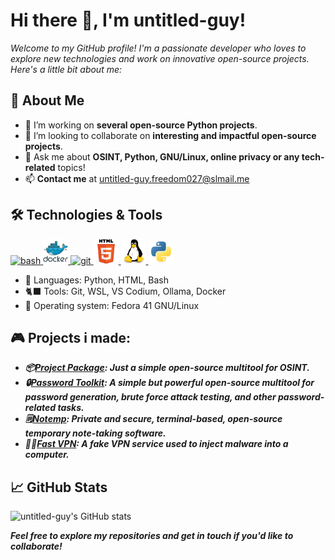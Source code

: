 # Hi there 👋, **I'm untitled-guy**!

*Welcome to my GitHub profile! I'm a passionate developer who loves to explore new technologies and work on innovative open-source projects. Here's a little bit about me:*

## 🚀 About Me
- 🔭 I’m working on **several open-source Python projects**.
- 👯 I’m looking to collaborate on **interesting and impactful open-source projects**.
- 💬 Ask me about **OSINT, Python, GNU/Linux, online privacy or any tech-related** topics!
- 📫 **Contact me** at untitled-guy.freedom027@slmail.me

## 🛠️ Technologies & Tools
<p align="left"> <a href="https://www.gnu.org/software/bash/" target="_blank" rel="noreferrer"> <img src="https://www.vectorlogo.zone/logos/gnu_bash/gnu_bash-icon.svg" alt="bash" width="40" height="40"/> </a> <a href="https://www.docker.com/" target="_blank" rel="noreferrer"> <img src="https://raw.githubusercontent.com/devicons/devicon/master/icons/docker/docker-original-wordmark.svg" alt="docker" width="40" height="40"/> </a> <a href="https://git-scm.com/" target="_blank" rel="noreferrer"> <img src="https://www.vectorlogo.zone/logos/git-scm/git-scm-icon.svg" alt="git" width="40" height="40"/> </a> <a href="https://www.w3.org/html/" target="_blank" rel="noreferrer"> <img src="https://raw.githubusercontent.com/devicons/devicon/master/icons/html5/html5-original-wordmark.svg" alt="html5" width="40" height="40"/> </a> <a href="https://www.linux.org/" target="_blank" rel="noreferrer"> <img src="https://raw.githubusercontent.com/devicons/devicon/master/icons/linux/linux-original.svg" alt="linux" width="40" height="40"/> </a> <a href="https://www.python.org" target="_blank" rel="noreferrer"> <img src="https://raw.githubusercontent.com/devicons/devicon/master/icons/python/python-original.svg" alt="python" width="40" height="40"/> </a> </p>

- 🐍 Languages: Python, HTML, Bash
- 🐈‍⬛ Tools: Git, WSL, VS Codium, Ollama, Docker
- 🐧 Operating system: Fedora 41 GNU/Linux

## 🎮 Projects i made: 
- ***📦[Project Package](https://github.com/untitled-guy/Project-Package): Just a simple open-source multitool for OSINT.***
- ***🔒[Password Toolkit](https://github.com/untitled-guy/Password-Toolkit): A simple but powerful open-source multitool for password generation, brute force attack testing, and other password-related tasks.***
- ***🗒️[Notemp](https://github.com/untitled-guy/Notemp): Private and secure, terminal-based, open-source temporary note-taking software.***
- ***🏃‍♂️[Fast VPN](https://github.com/untitled-guy/Fast-VPN): A fake VPN service used to inject malware into a computer.***
## 📈 GitHub Stats
![untitled-guy's GitHub stats](https://github-readme-stats.vercel.app/api?username=untitled-guy&show_icons=true&theme=radical)

***Feel free to explore my repositories and get in touch if you'd like to collaborate!***
